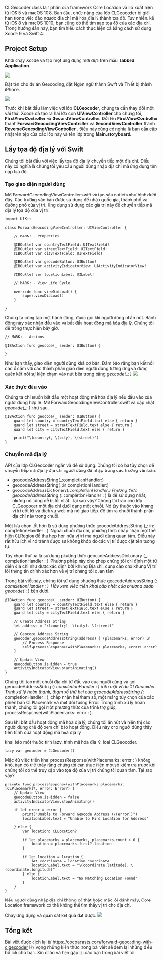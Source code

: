 CLGeocoder class là 1 phần của framework Core Location và nó xuất hiện từ iOS 5 và macOS 10.8. Ban đầu, chức năng của lớp CLGeocoder bị giới hạn trong việc đảo ngược địa chỉ mã hóa địa lý thành tọa độ.  Tuy nhiên, kể từ iOS 8 và macOS 10.10, bạn cũng có thể tìm nạp tọa độ của các địa chỉ.  Trong hướng dẫn này, bạn tìm hiểu cách thực hiện cả bằng cách sử dụng Xcode 9 và Swift 4.

## Project Setup

Khởi chạy Xcode và tạo một ứng dụng mới dựa trên mẫu **Tabbed Application**.

![](https://images.viblo.asia/df76589e-c402-4a3d-9c96-1712a5e71d64.png)

Đặt tên cho dự án Geocoding, đặt Ngôn ngữ thành Swift và Thiết bị thành iPhone.

![](https://images.viblo.asia/193c34ef-39ba-409d-94c1-ad1cc5c581af.png)


Trước khi bắt đầu làm việc với lớp **CLGeocoder**, chúng ta cần thay đổi một vài thứ.  Xcode đã tạo ra hai lớp con **UIViewController** cho chúng tôi, **FirstViewController** và **SecondViewController**.  Đổi tên **FirstViewController** thành **ForwardGeocodingViewController** và **SecondViewController** thành **ReverseGeocodingViewController** .  Điều này cũng có nghĩa là bạn cần cập nhật tên tệp của các lớp này và tên lớp trong **Main.storyboard**.

## Lấy tọa độ địa lý với Swift

Chúng tôi bắt đầu với việc lấy tọa độ địa lý chuyển tiếp một địa chỉ.  Điều này có nghĩa là chúng tôi yêu cầu người dùng nhập địa chỉ mà ứng dụng tìm nạp tọa độ.
### Tạo giao diện người dùng

Mở ForwardGeocodingViewController.swift và tạo sáu outlets như hình dưới đây.  Các trường văn bản được sử dụng để nhập quốc gia, thành phố và đường phố của vị trí.  Ứng dụng sử dụng các giá trị này để chuyển tiếp mã địa lý tọa độ của vị trí.

```
import UIKit

class ForwardGeocodingViewController: UIViewController {

    // MARK: - Properties

    @IBOutlet var countryTextField: UITextField!
    @IBOutlet var streetTextField: UITextField!
    @IBOutlet var cityTextField: UITextField!

    @IBOutlet var geocodeButton: UIButton!
    @IBOutlet var activityIndicatorView: UIActivityIndicatorView!

    @IBOutlet var locationLabel: UILabel!

    // MARK: - View Life Cycle

    override func viewDidLoad() {
        super.viewDidLoad()
    }

}
```

Chúng ta cũng tạo một hành động, được gọi khi người dùng nhấn nút.  Hành động này xác nhận đầu vào và bắt đầu hoạt động mã hóa địa lý.  Chúng tôi để trống thực hiện bây giờ.
```
// MARK: - Actions

@IBAction func geocode(_ sender: UIButton) {

}
```

Như bạn thấy, giao diện người dùng khá cơ bản.  Đảm bảo rằng bạn kết nối các ổ cắm với các thành phần giao diện người dùng tương ứng và đừng quên kết nối sự kiện chạm vào nút bên trong bằng *geocode(_: )*
![](https://images.viblo.asia/a05508a0-d46f-4bf5-b028-f79c09bbfada.png)

### Xác thực đầu vào

Chúng ta chỉ muốn bắt đầu một hoạt động mã hóa địa lý nếu đầu vào của người dùng hợp lệ.  Mở ForwardGeocodingViewController.swift và cập nhật *geocode(_: )* như sau.

```
@IBAction func geocode(_ sender: UIButton) {
    guard let country = countryTextField.text else { return }
    guard let street = streetTextField.text else { return }
    guard let city = cityTextField.text else { return }

    print("\(country), \(city), \(street)")
}
```

### Chuyển mã địa lý
API của lớp CLGeocoder ngắn và dễ sử dụng.  Chúng tôi có ba tùy chọn để chuyển tiếp mã địa lý địa chỉ người dùng đã nhập trong các trường văn bản.

* geocodeAddressString(_:completionHandler:)
* geocodeAddressString(_:in:completionHandler:)
* geocodeAddressDictionary(_:completionHandler:)
Phương thức geocodeAddressString (_: completionHandler : ) là dễ sử dụng nhất, nhưng nó cũng dễ bị lỗi nhất.  Tại sao vậy?  Chúng tôi trao cho lớp CLGeocoder một địa chỉ dưới dạng một chuỗi.  Nó tùy thuộc vào khung vị trí cốt lõi và dịch vụ web mà nó giao tiếp, để tìm ra chuỗi thành phần địa chỉ nào trong chuỗi.

Một lựa chọn tốt hơn là sử dụng phương thức geocodeAddressString (_: in: completionHandler : ).  Ngoài chuỗi địa chỉ, phương thức chấp nhận một thể hiện CLRegion để thu hẹp hơn nữa vị trí mà người dùng quan tâm. Điều này rất hữu ích vì nó tránh được sự không khớp do các vị trí được đặt tên tương tự.

Tùy chọn thứ ba là sử dụng phương thức geocodeAddressDictionary (_: completionHandler : ).  Phương pháp này cho phép chúng tôi chỉ định một từ điển địa chỉ như được xác định bởi khung Địa chỉ, cung cấp cho khung Vị trí lõi thông tin chính xác hơn về vị trí chúng tôi quan tâm.

Trong bài viết này, chúng tôi sử dụng phương thức geocodeAddressString (_: completionHandler : ).  Hãy xem việc triển khai cập nhật của phương pháp geocode(_ : ) bên dưới.

```
@IBAction func geocode(_ sender: UIButton) {
    guard let country = countryTextField.text else { return }
    guard let street = streetTextField.text else { return }
    guard let city = cityTextField.text else { return }

    // Create Address String
    let address = "\(country), \(city), \(street)"

    // Geocode Address String
    geocoder.geocodeAddressString(address) { (placemarks, error) in
        // Process Response
        self.processResponse(withPlacemarks: placemarks, error: error)
    }

    // Update View
    geocodeButton.isHidden = true
    activityIndicatorView.startAnimating()
}
```

Chúng tôi tạo một chuỗi địa chỉ từ đầu vào của người dùng và gọi geocodeAddressString (_: completionHandler : ) trên một ví dụ CLGeocoder.  Trình xử lý hoàn thành, tham số thứ hai của geocodeAddressString (_: completionHandler : ), chấp nhận hai tham số, một mảng tùy chọn của các phiên bản CLPlacemark và một đối tượng Error.  Trong trình xử lý hoàn thành, chúng tôi gọi một phương thức của trình trợ giúp, processResponse(withPlacemarks: error : ).

Sau khi bắt đầu hoạt động mã hóa địa lý, chúng tôi ẩn nút và hiển thị cho người dùng chế độ xem chỉ báo hoạt động.  Điều này cho người dùng thấy tiến trình của hoạt động mã hóa địa lý.

khai báo một thuộc tính lazy, trình mã hóa địa lý, loại CLGeocoder.

```
lazy var geocoder = CLGeocoder()
```

Mặc dù việc triển khai processResponse(withPlacemarks: error : ) không khó, bạn có thể thấy rằng chúng tôi cần thực hiện một số kiểm tra trước khi chúng tôi có thể truy cập vào tọa độ của vị trí chúng tôi quan tâm. Tại sao vậy?

```
private func processResponse(withPlacemarks placemarks: [CLPlacemark]?, error: Error?) {
    // Update View
    geocodeButton.isHidden = false
    activityIndicatorView.stopAnimating()

    if let error = error {
        print("Unable to Forward Geocode Address (\(error))")
        locationLabel.text = "Unable to Find Location for Address"

    } else {
        var location: CLLocation?

        if let placemarks = placemarks, placemarks.count > 0 {
            location = placemarks.first?.location
        }

        if let location = location {
            let coordinate = location.coordinate
            locationLabel.text = "\(coordinate.latitude), \(coordinate.longitude)"
        } else {
            locationLabel.text = "No Matching Location Found"
        }
    }
}
```

 Nếu người dùng nhập địa chỉ không có thật hoặc mắc lỗi đánh máy, Core Location framework  có thể không thể tìm thấy vị trí cho địa chỉ.
 
 Chạy ứng dụng và quan sát kết quả đạt được.
 ![](https://images.viblo.asia/4a423181-f216-4acd-9cab-3452197f6654.png)
## Tổng kết
Bài viết được dịch lại từ https://cocoacasts.com/forward-geocoding-with-clgeocoder
Hy vọng những kiến thức trong bài viết sẽ đem lại những điều bổ ích cho bạn. Xin chào và hẹn gặp lại các bạn trong bài viết tới.